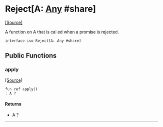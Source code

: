 # Reject\[A: [Any](builtin-Any.md) #share\]
<span class="source-link">[[Source]](src/promises/fulfill.md#L-0-10)</span>

A function on A that is called when a promise is rejected.


```pony
interface iso Reject[A: Any #share]
```

## Public Functions

### apply
<span class="source-link">[[Source]](src/promises/fulfill.md#L-0-14)</span>


```pony
fun ref apply()
: A ?
```

#### Returns

* A ?

---

